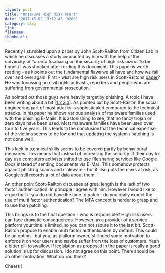 ```yaml
---
layout: post
title: "Unsecure High Risk Users"
date: "2017-05-02 13:12:43 +0200"
category: blog
link:
filename:
thumbnail:
---
```

Recently I stumbled upon a paper by John Scott-Railton from Citizen Lab 
in which he discusses a study conducted by him with the help of the
university of Toronto focussing on the security of high risk users. To
be honest I was shocked after reading this document. This paper is worth 
reading - as it points out the fundamental flaws we all have and how we 
fail over and over again. First - what are high risk users in 
Scott-Railtons [paper](https://www.computer.org/csdl/mags/sp/2016/02/msp2016020079.pdf)? He was focussing on civil rights activists, reporters and 
people who are suffering from governmental prosecution. 


As pointed out those guys were heavily target by phishing. A topic I have
been writing about a bit [[1](https://mmiedaner.github.io/phishing-explained/),[2](https://mmiedaner.github.io/feeding-the-phish-part-1),[3](https://mmiedaner.github.io/feed-the-phish-part-2/),[4](https://mmiedaner.github.io/feeding-the-phish-part-iii/)]. As pointed out by Scott-Railton the 
social engineering part of most attacks is sophisticated compared to the
technical attacks. In his paper he shows various analysis of maleware
families used with the phishing E-Mails. It is astonishing to see, that
no fancy trojan or zero days have been used. Most maleware families have
been used over four to five years. This leads to the conclusion
that the technical expertise of the victims seems to be low and that
updating the system / patching is not done well. 


This lack in technical skills seems to be covered partly by behavioural
measures. This means that instead of increasing the security of their
day to day use computers activists shifted to use file sharing services
like Google Docs instead of sending documents via E-Mail. This somehow
protects against phishing scams and maleware - but it also puts the users
at risk, as Google still records a lot of data about them.


An other point Scott-Railton discusses at great length is the lack of
two factor authentication. In principle I agree with him. However I would
like to argue that if you do not have the time to patch - do you really
expect the use of multi factor authentication? The MFA concept is harder
to grasp and to use than patching.  


This brings us to the final question - who is responsible? High risk
users can face dramatic consequences. However, as a provider of a 
service platform your time is limited, so you can not secure it to the
last bit. Scott-Railton propose to enable multi factor authentication
by default. This could be an option - but you, as platform owner, still
need some motivation to enforce it on your users and maybe suffer
from the loss of customers. Yeah a bitter pill to swallow. If legislation
as proposed in the paper is really a good solution is up for discussion.
I do not agree on this point. There should be an other motivation. What do
you think?

Cheers !



